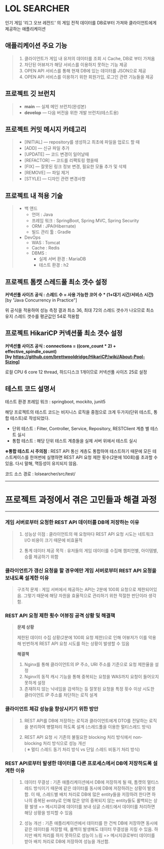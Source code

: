 # LOL SEARCHER

인기 게임 '리그 오브 레전드' 의 게임 전적 데이터를 DB로부터 가져와 클라이언트에게 제공하는 애플리케이션

## 애플리케이션 주요 기능

> 1. 클라이언트가 게임 내 유저의 데이터를 조회 시 Cache, DB로 부터 가져옴
> 2. 차단된 어뷰저가 해당 서비스를 이용하지 못하는 기능 제공
> 3. OPEN API 서비스를 통해 현재 DB에 있는 데이터를 JSON으로 제공
> 4. OPEN API 서비스를 이용하기 위한 회원가입, 로그인 관련 기능들을 제공


프로젝트 깃 브런치
-----------------------------------------
> - **main** — 실제 메인 브런치(완성본)
> - **develop** — 다음 버전을 위한 개발 브런치(테스트용)

프로젝트 커밋 메시지 카테고리
-----------------------------------------
> - [INITIAL] — repository를 생성하고 최초에 파일을 업로드 할 때
> - [ADD] — 신규 파일 추가
> - [UPDATE] — 코드 변경이 일어날때
> - [REFACTOR] — 코드를 리팩토링 했을때
> - [FIX] — 잘못된 링크 정보 변경, 필요한 모듈 추가 및 삭제
> - [REMOVE] — 파일 제거
> - [STYLE] — 디자인 관련 변경사항


프로젝트 내 적용 기술
-----------------------------------------
> - 백 앤드
>   - 언어 : Java
>   - 프레임 워크 : SpringBoot, Spring MVC, Spring Security
>   - ORM : JPA(Hibernate)
>   - 빌드 관리 툴 : Gradle
> - DevOps
>   - WAS : Tomcat
>   - Cache : Redis
>   - DBMS :
>      - 실제 서버 환경 : MariaDB
>      - 테스트 환경 : h2

프로젝트 톰캣 스레드풀 최소 갯수 설정
-------------------------
**커넥션풀 사이즈 공식 : 스레드 수 = 사용 가능한 코어 수 * (1+대기 시간/서비스 시간)**   
[by  "Java Concurrency in Practice"]   

위 공식을 적용하여 성능 측정 결과 최소 36, 최대 72의 스레드 갯수가 나오므로 최소 유지 스레드 갯수를 평균값인 54로 적용함

프로젝트 HikariCP 커넥션풀 최소 갯수 설정
-------------------------
**커넥션풀 사이즈 공식 : connections = ((core_count * 2) + effective_spindle_count)   
[by https://github.com/brettwooldridge/HikariCP/wiki/About-Pool-Sizing]**

로컬 CPU 6 core 12 thread, 하드디스크 1개이므로 커넥션풀 사이즈 25로 설정

테스트 코드 설명서
--------------------------
테스트 환경 프레임 워크 : springboot, mockito, junit5   

 해당 프로젝트의 테스트 코드는 비지니스 로직을 중점으로 크게 두가지(단위 테스트, 통합 테스트)로 작성되었다.   
   
- 단위 테스트 : Filter, Controller, Service, Repository, RESTClient 계층 별 테스트 실시   
- 통합 테스트 : 해당 단위 테스트 계층들을 실제 서버 위에서 테스트 실시

**※통합 테스트 시 주의점** : REST API 통신 계층도 통합하여 테스트하기 때문에 모든 테스트케이스를 한꺼번에 실행하면 REST API 요청 제한 횟수(2분에 100회)를 초과할 수 있음. 다시 말해, 멱등성이 유지되지 않음.

코드 소스 경로 : lolsearcher/src/test/
 
----------------------------------------

# 프로젝트 과정에서 겪은 고민들과 해결 과정

----------------------------------------

### 게임 서버로부터 요청한 REST API 데이터를 DB에 저장하는 이유

> 1. 성능상 이점 : 클라이언트의 매 요청마다 REST API 요청 시도는 네트워크 I/O 비용이 크기 때문에 비효율적
>
> 2. 통계 데이터 제공 목적 : 유저들의 게임 데이터를 수집해 챔피언별, 아이템별, 승률 제공하기 위함

### 클라이언트가 갱신 요청을 할 경우에만 게임 서버로부터 REST API 요청을 보내도록 설계한 이유 
> 구조적 문제 : 게임 서버에서 제공하는 API는 2분에 100회 요청으로 제한되어있음. 그렇기 때문에 해당 자원을 효율적으로 관리하기 위한 적절한 판단이라 생각함.

### REST API 요청 제한 횟수 어뷰징 공격 상황 및 해결책
> **문제 상황**   
> 
> 제한된 데이터 수집 상황(2분에 100회 요청 제한)으로 인해 어뷰저가 이를 악용해 빈번하게 REST API 요청 시도를 하는 상황이 발생할 수 있음   
> 
> **해결책** 
> 
> 1. Nginx를 통해 클라이언트의 IP 주소, URI 주소를 기준으로 요청 제한율을 설정   
> 2. Nginx의 동적 캐시 기능을 통해 중복되는 요청을 WAS까지 요청이 들어오지 못하게 설정
> 2. 존재하지 않는 닉네임을 검색하는 등 잘못된 요청을 특정 횟수 이상 시도한 클라이언트 IP 주소를 차단하는 로직 설계


### 클라이언트 체감 성능을 향상시키기 위한 방안

> 1. REST API를 DB에 저장하는 로직과 클라이언트에게 DTO를 전달하는 로직을 분리하여 병렬처리 하도록 설계 (스레드풀을 이용한 멀티스레드 방식)
>
> 2. REST API 요청 시 기존의 불필요한 blocking 처리 방식에서 non-blocking 처리 방식으로 성능 개선   
> ( ※ 멀티 스레드 동기 처리 방식 vs 단일 스레드 비동기 처리 방식)


### REST API로부터 발생한 데이터를 다른 프로세스에서 DB에 저장하도록 설계한 이유

> 1. 데이터 무결성 : 기존 애플리케이션에서 DB에 저장하게 될 때, 톰캣의 멀티스레드 방식이기 때문에 같은 데이터를 동시에 DB에 저장하려는 상황이 발생함. 이 때, 스레드별 배치 처리로 DB에 많은 entity들을 저장하려 한다면 하나의 중복된 entity로 인해 많은 양의 중복되지 않는 entity들도 롤백되는 상황 발생 => 메시지큐에 데이터를 보내 싱글 스레드에서 데이터를 처리하면 해당 상황을 방지할 수 있음
>
> 2. 성능 개선 : 기존 애플리케이션에서 데이터를 한 건씩 DB에 저장하면 동시에 같은 데이터를 저장할 때, 롤백이 발생해도 데이터 무결성을 지킬 수 있음. 하지만 배치 처리를 하지 못하므로 성능이 느림 => 메시지큐로부터 데이터를 받아 배치 처리로 DB에 저장하여 성능을 개선함.


